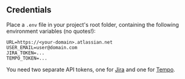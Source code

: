 ## Credentials
Place a `.env` file in your project's root folder, containing the following environment variables (no quotes!):
```
URL=https://<your-domain>.atlassian.net
USER_EMAIL=user@domain.com
JIRA_TOKEN=...
TEMPO_TOKEN=...
```
You need two separate API tokens, one for [Jira](https://support.atlassian.com/atlassian-account/docs/manage-api-tokens-for-your-atlassian-account) and one for [Tempo](https://apidocs.tempo.io/#section/Authentication).

